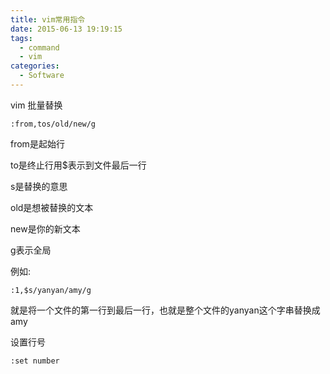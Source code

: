 ```yaml
---
title: vim常用指令
date: 2015-06-13 19:19:15
tags:
  - command
  - vim
categories:
  - Software
---
```

vim 批量替换

    :from,tos/old/new/g

from是起始行

to是终止行用$表示到文件最后一行

s是替换的意思

old是想被替换的文本

new是你的新文本

g表示全局

例如:

    :1,$s/yanyan/amy/g

就是将一个文件的第一行到最后一行，也就是整个文件的yanyan这个字串替换成amy

设置行号

	:set number
